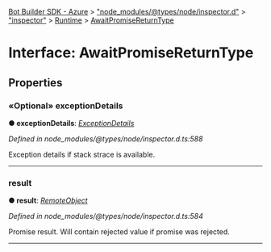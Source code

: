 [Bot Builder SDK - Azure](../README.md) > ["node_modules/@types/node/inspector.d"](../modules/_node_modules__types_node_inspector_d_.md) > ["inspector"](../modules/_node_modules__types_node_inspector_d_._inspector_.md) > [Runtime](../modules/_node_modules__types_node_inspector_d_._inspector_.runtime.md) > [AwaitPromiseReturnType](../interfaces/_node_modules__types_node_inspector_d_._inspector_.runtime.awaitpromisereturntype.md)



# Interface: AwaitPromiseReturnType


## Properties
<a id="exceptiondetails"></a>

### «Optional» exceptionDetails

**●  exceptionDetails**:  *[ExceptionDetails](_node_modules__types_node_inspector_d_._inspector_.runtime.exceptiondetails.md)* 

*Defined in node_modules/@types/node/inspector.d.ts:588*



Exception details if stack strace is available.




___

<a id="result"></a>

###  result

**●  result**:  *[RemoteObject](_node_modules__types_node_inspector_d_._inspector_.runtime.remoteobject.md)* 

*Defined in node_modules/@types/node/inspector.d.ts:584*



Promise result. Will contain rejected value if promise was rejected.




___


